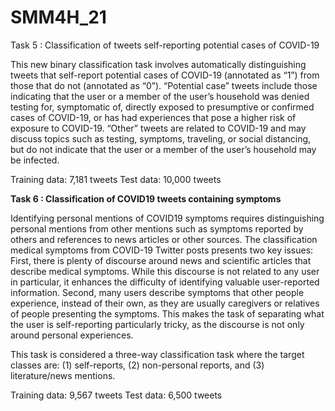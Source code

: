 # SMM4H_21
Task 5 : Classification of tweets self-reporting potential cases of COVID-19 

This new binary classification task involves automatically distinguishing tweets that self-report potential cases of COVID-19 (annotated as “1”) from those that do not (annotated as “0”). “Potential case” tweets include those indicating that the user or a member of the user’s household was denied testing for, symptomatic of, directly exposed to presumptive or confirmed cases of COVID-19, or has had experiences that pose a higher risk of exposure to COVID-19. “Other” tweets are related to COVID-19 and may discuss topics such as testing, symptoms, traveling, or social distancing, but do not indicate that the user or a member of the user’s household may be infected.

Training data: 7,181 tweets
Test data: 10,000 tweets

<b> Task 6 : Classification of COVID19 tweets containing symptoms </b>

Identifying personal mentions of COVID19 symptoms requires distinguishing personal mentions from other mentions such as symptoms reported by others and references to news articles or other sources. The classification medical symptoms from COVID-19 Twitter posts presents two key issues: First, there is plenty of discourse around news and scientific articles that describe medical symptoms. While this discourse is not related to any user in particular, it enhances the difficulty of identifying valuable user-reported information. Second, many users describe symptoms that other people experience, instead of their own, as they are usually caregivers or relatives of people presenting the symptoms. This makes the task of separating what the user is self-reporting particularly tricky, as the discourse is not only around personal experiences. 

This task is considered a three-way classification task where the target classes are:
(1) self-reports,
(2) non-personal reports, and
(3) literature/news mentions.

Training data: 9,567 tweets
Test data: 6,500 tweets
